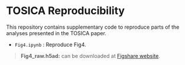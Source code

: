# TOSICA Reproducibility

This repository contains supplementary code to reproduce parts of the analyses presented in the TOSICA paper. 

+ `Fig4.ipynb` :  Reproduce Fig4.

> **Fig4_raw.h5ad:** can be downloaded at [Figshare website](https://figshare.com/articles/online_resource/Fig4_raw_h5ad/22237507).
